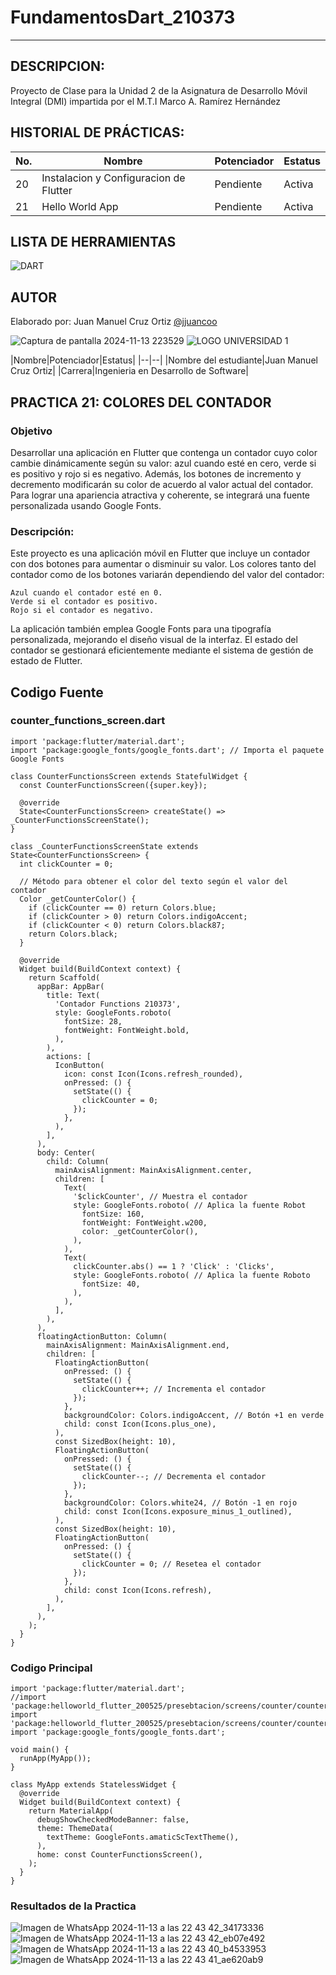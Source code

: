# FundamentosDart_210373
-----

## DESCRIPCION:

Proyecto de Clase para la Unidad 2 de la Asignatura de Desarrollo Móvil Integral (DMI) impartida
por el M.T.I Marco A. Ramírez Hernández

## HISTORIAL DE PRÁCTICAS:
|No. |Nombre|Potenciador|Estatus|
|--|--|--|--|
|20|Instalacion y Configuracion de Flutter|Pendiente|Activa|
|21|Hello World App|Pendiente|Activa|

## LISTA DE HERRAMIENTAS
![DART](https://img.shields.io/badge/Dart-0175C2?style=for-the-badge&logo=dart&logoColor=white)

## AUTOR
Elaborado por: Juan Manuel Cruz Ortiz [@jjuancoo](https://github.com/jjuancoo)

![Captura de pantalla 2024-11-13 223529](https://github.com/user-attachments/assets/ee266eb7-9f86-45c5-9196-5933efac566b)
![LOGO UNIVERSIDAD 1](https://github.com/user-attachments/assets/f0c4f5fc-173d-4ee0-b9ee-023ca1fe3ea9)

|Nombre|Potenciador|Estatus|
|--|--|
|Nombre del estudiante|Juan Manuel Cruz Ortiz|
|Carrera|Ingenieria en Desarrollo de Software|

## PRACTICA 21: COLORES DEL CONTADOR
### Objetivo 

Desarrollar una aplicación en Flutter que contenga un contador cuyo color cambie dinámicamente según su valor: azul cuando esté en cero, verde si es positivo y rojo si es negativo. Además, los botones de incremento y decremento modificarán su color de acuerdo al valor actual del contador. Para lograr una apariencia atractiva y coherente, se integrará una fuente personalizada usando Google Fonts.

### Descripción:

Este proyecto es una aplicación móvil en Flutter que incluye un contador con dos botones para aumentar o disminuir su valor. Los colores tanto del contador como de los botones variarán dependiendo del valor del contador:

    Azul cuando el contador esté en 0.
    Verde si el contador es positivo.
    Rojo si el contador es negativo.

La aplicación también emplea Google Fonts para una tipografía personalizada, mejorando el diseño visual de la interfaz. El estado del contador se gestionará eficientemente mediante el sistema de gestión de estado de Flutter.

## Codigo Fuente

### counter_functions_screen.dart

    import 'package:flutter/material.dart';
    import 'package:google_fonts/google_fonts.dart'; // Importa el paquete Google Fonts
    
    class CounterFunctionsScreen extends StatefulWidget {
      const CounterFunctionsScreen({super.key});
    
      @override
      State<CounterFunctionsScreen> createState() => _CounterFunctionsScreenState();
    }
    
    class _CounterFunctionsScreenState extends State<CounterFunctionsScreen> {
      int clickCounter = 0;
    
      // Método para obtener el color del texto según el valor del contador
      Color _getCounterColor() {
        if (clickCounter == 0) return Colors.blue;
        if (clickCounter > 0) return Colors.indigoAccent;
        if (clickCounter < 0) return Colors.black87;
        return Colors.black;
      }
    
      @override
      Widget build(BuildContext context) {
        return Scaffold(
          appBar: AppBar(
            title: Text(
              'Contador Functions 210373',
              style: GoogleFonts.roboto(
                fontSize: 28,
                fontWeight: FontWeight.bold,
              ),
            ),
            actions: [
              IconButton(
                icon: const Icon(Icons.refresh_rounded),
                onPressed: () {
                  setState(() {
                    clickCounter = 0;
                  });
                },
              ),
            ],
          ),
          body: Center(
            child: Column(
              mainAxisAlignment: MainAxisAlignment.center,
              children: [
                Text(
                  '$clickCounter', // Muestra el contador
                  style: GoogleFonts.roboto( // Aplica la fuente Robot
                    fontSize: 160,
                    fontWeight: FontWeight.w200,
                    color: _getCounterColor(),
                  ),
                ),
                Text(
                  clickCounter.abs() == 1 ? 'Click' : 'Clicks',
                  style: GoogleFonts.roboto( // Aplica la fuente Roboto
                    fontSize: 40,
                  ),
                ),
              ],
            ),
          ),
          floatingActionButton: Column(
            mainAxisAlignment: MainAxisAlignment.end,
            children: [
              FloatingActionButton(
                onPressed: () {
                  setState(() {
                    clickCounter++; // Incrementa el contador
                  });
                },
                backgroundColor: Colors.indigoAccent, // Botón +1 en verde
                child: const Icon(Icons.plus_one),
              ),
              const SizedBox(height: 10),
              FloatingActionButton(
                onPressed: () {
                  setState(() {
                    clickCounter--; // Decrementa el contador
                  });
                },
                backgroundColor: Colors.white24, // Botón -1 en rojo
                child: const Icon(Icons.exposure_minus_1_outlined),
              ),
              const SizedBox(height: 10),
              FloatingActionButton(
                onPressed: () {
                  setState(() {
                    clickCounter = 0; // Resetea el contador
                  });
                },
                child: const Icon(Icons.refresh),
              ),
            ],
          ),
        );
      }
    }

### Codigo Principal

    import 'package:flutter/material.dart';
    //import 'package:helloworld_flutter_200525/presebtacion/screens/counter/counter_screen.dart';
    import 'package:helloworld_flutter_200525/presebtacion/screens/counter/counter_functions_screen.dart';
    import 'package:google_fonts/google_fonts.dart';
    
    void main() {
      runApp(MyApp());
    }
    
    class MyApp extends StatelessWidget {
      @override
      Widget build(BuildContext context) {
        return MaterialApp(
          debugShowCheckedModeBanner: false,
          theme: ThemeData(
            textTheme: GoogleFonts.amaticScTextTheme(),
          ),
          home: const CounterFunctionsScreen(),
        );
      }
    }

### Resultados de la Practica

![Imagen de WhatsApp 2024-11-13 a las 22 43 42_34173336](https://github.com/user-attachments/assets/799c1fee-76ad-4265-81ed-4ace66239e98)
![Imagen de WhatsApp 2024-11-13 a las 22 43 42_eb07e492](https://github.com/user-attachments/assets/bc46c64b-b507-49fc-8cd1-c8d9334750a3)
![Imagen de WhatsApp 2024-11-13 a las 22 43 40_b4533953](https://github.com/user-attachments/assets/6aa9f16a-3651-4b40-8825-b42cdeb9d0a5)
![Imagen de WhatsApp 2024-11-13 a las 22 43 41_ae620ab9](https://github.com/user-attachments/assets/e5bd9076-8ff4-4545-a1a7-9e9d4f6ca8da)

